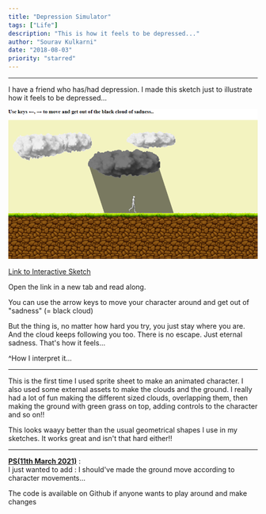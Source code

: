 ```yaml
---
title: "Depression Simulator"
tags: ["Life"]
description: "This is how it feels to be depressed..."
author: "Sourav Kulkarni"
date: "2018-08-03"
priority: "starred"
---
```


---

I have a friend who has/had depression. I made this sketch just to illustrate how it feels to be depressed...

![Sketch](./sketch.png)

<a href="https://souruly.github.io/P5-Playground/Depression/index.html" target="_blank">Link to Interactive Sketch</a>

Open the link in a new tab and read along.

You can use the arrow keys to move your character around and get out of "sadness" (= black cloud)

But the thing is, no matter how hard you try, you just stay where you are. And the cloud keeps following you too. There is no escape. Just eternal sadness. That's how it feels...

^How I interpret it...

---

This is the first time I used sprite sheet to make an animated character. I also used some external assets to make the clouds and the ground. I really had a lot of fun making the different sized clouds, overlapping them, then making the ground with green grass on top, adding controls to the character and so on!!

This looks waayy better than the usual geometrical shapes I use in my sketches. It works great and isn't that hard either!!

---

<u>**PS(11th March 2021)**</u> : <br>
I just wanted to add : I should've made the ground move according to character movements...

The code is available on Github if anyone wants to play around and make changes